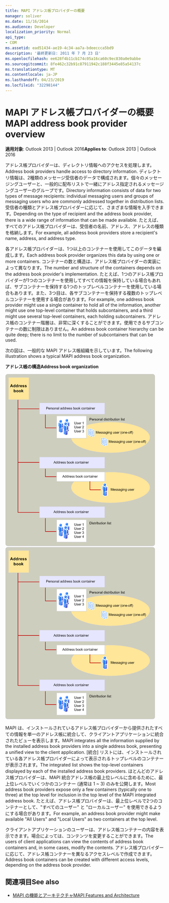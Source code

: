 ```yaml
---
title: MAPI アドレス帳プロバイダーの概要
manager: soliver
ms.date: 11/16/2014
ms.audience: Developer
localization_priority: Normal
api_type:
- COM
ms.assetid: ead51434-ae19-4c34-aa7a-bdeeccca5bd9
description: '最終更新日: 2011 年 7 月 23 日'
ms.openlocfilehash: ee628f4b11cb174c05a16ca60c9ec830a0e9abbe
ms.sourcegitcommit: 8fe462c32b91c87911942c188f3445e85a54137c
ms.translationtype: MT
ms.contentlocale: ja-JP
ms.lasthandoff: 04/23/2019
ms.locfileid: "32298144"
---
```

# <a name="mapi-address-book-provider-overview"></a><span data-ttu-id="b8c85-103">MAPI アドレス帳プロバイダーの概要</span><span class="sxs-lookup"><span data-stu-id="b8c85-103">MAPI address book provider overview</span></span>
  
<span data-ttu-id="b8c85-104">**適用対象**: Outlook 2013 | Outlook 2016</span><span class="sxs-lookup"><span data-stu-id="b8c85-104">**Applies to**: Outlook 2013 | Outlook 2016</span></span> 
  
<span data-ttu-id="b8c85-105">アドレス帳プロバイダーは、ディレクトリ情報へのアクセスを処理します。</span><span class="sxs-lookup"><span data-stu-id="b8c85-105">Address book providers handle access to directory information.</span></span> <span data-ttu-id="b8c85-106">ディレクトリ情報は、2種類のメッセージ受信者のデータで構成されます。個々のメッセージングユーザーと、一般的に配布リストで一緒にアドレス指定されるメッセージングユーザーのグループです。</span><span class="sxs-lookup"><span data-stu-id="b8c85-106">Directory information consists of data for two types of message recipients: individual messaging users and groups of messaging users who are commonly addressed together in distribution lists.</span></span> <span data-ttu-id="b8c85-107">受信者の種類とアドレス帳プロバイダーに応じて、さまざまな情報を入手できます。</span><span class="sxs-lookup"><span data-stu-id="b8c85-107">Depending on the type of recipient and the address book provider, there is a wide range of information that can be made available.</span></span> <span data-ttu-id="b8c85-108">たとえば、すべてのアドレス帳プロバイダーは、受信者の名前、アドレス、アドレスの種類を格納します。</span><span class="sxs-lookup"><span data-stu-id="b8c85-108">For example, all address book providers store a recipient's name, address, and address type.</span></span>
  
<span data-ttu-id="b8c85-109">各アドレス帳プロバイダーは、1つ以上のコンテナーを使用してこのデータを編成します。</span><span class="sxs-lookup"><span data-stu-id="b8c85-109">Each address book provider organizes this data by using one or more containers.</span></span> <span data-ttu-id="b8c85-110">コンテナーの数と構造は、アドレス帳プロバイダーの実装によって異なります。</span><span class="sxs-lookup"><span data-stu-id="b8c85-110">The number and structure of the containers depends on the address book provider's implementation.</span></span> <span data-ttu-id="b8c85-111">たとえば、1つのアドレス帳プロバイダーが1つのコンテナーを使用してすべての情報を保持している場合もあれば、サブコンテナーを保持する1つのトップレベルコンテナーを使用している場合もあります。また、3つ目は、各サブコンテナーを保持する複数のトップレベルコンテナーを使用する場合があります。</span><span class="sxs-lookup"><span data-stu-id="b8c85-111">For example, one address book provider might use a single container to hold all of the information, another might use one top-level container that holds subcontainers, and a third might use several top-level containers, each holding subcontainers.</span></span> <span data-ttu-id="b8c85-112">アドレス帳のコンテナー階層は、非常に深くすることができます。使用できるサブコンテナーの数に制限はありません。</span><span class="sxs-lookup"><span data-stu-id="b8c85-112">An address book container hierarchy can be quite deep; there is no limit to the number of subcontainers that can be used.</span></span>
  
<span data-ttu-id="b8c85-113">次の図は、一般的な MAPI アドレス帳組織を示しています。</span><span class="sxs-lookup"><span data-stu-id="b8c85-113">The following illustration shows a typical MAPI address book organization.</span></span>
  
<span data-ttu-id="b8c85-114">**アドレス帳の構造**</span><span class="sxs-lookup"><span data-stu-id="b8c85-114">**Address book organization**</span></span>
  
<span data-ttu-id="b8c85-115">![アドレス帳の組織](media/amapi_04.gif "アドレス帳の組織")</span><span class="sxs-lookup"><span data-stu-id="b8c85-115">![Address book organization](media/amapi_04.gif "Address book organization")</span></span>
  
<span data-ttu-id="b8c85-116">MAPI は、インストールされているアドレス帳プロバイダーから提供されたすべての情報を単一のアドレス帳に統合して、クライアントアプリケーションに統合されたビューを表示します。</span><span class="sxs-lookup"><span data-stu-id="b8c85-116">MAPI integrates all the information supplied by the installed address book providers into a single address book, presenting a unified view to the client application.</span></span> <span data-ttu-id="b8c85-117">[統合] リストには、インストールされている各アドレス帳プロバイダーによって表示されるトップレベルのコンテナーが表示されます。</span><span class="sxs-lookup"><span data-stu-id="b8c85-117">The integrated list shows the top-level containers displayed by each of the installed address book providers.</span></span> <span data-ttu-id="b8c85-118">ほとんどのアドレス帳プロバイダーは、MAPI 統合アドレス帳の最上位レベルに含めるために、最上位レベルでいくつかのコンテナー (通常は 1 ~ 3) のみを公開します。</span><span class="sxs-lookup"><span data-stu-id="b8c85-118">Most address book providers expose only a few containers (typically one to three) at the top level for inclusion in the top level of the MAPI integrated address book.</span></span> <span data-ttu-id="b8c85-119">たとえば、アドレス帳プロバイダーは、最上位レベルで2つのコンテナーとして、"すべてのユーザー" と "ローカルユーザー" を使用できるようにする場合があります。</span><span class="sxs-lookup"><span data-stu-id="b8c85-119">For example, an address book provider might make available "All Users" and "Local Users" as two containers at the top level.</span></span>
  
<span data-ttu-id="b8c85-120">クライアントアプリケーションのユーザーは、アドレス帳コンテナーの内容を表示できます。場合によっては、コンテンツを変更することができます。</span><span class="sxs-lookup"><span data-stu-id="b8c85-120">The users of client applications can view the contents of address book containers and, in some cases, modify the contents.</span></span> <span data-ttu-id="b8c85-121">アドレス帳プロバイダーに応じて、アドレス帳コンテナーを異なるアクセスレベルで作成できます。</span><span class="sxs-lookup"><span data-stu-id="b8c85-121">Address book containers can be created with different access levels, depending on the address book provider.</span></span> 
  
## <a name="see-also"></a><span data-ttu-id="b8c85-122">関連項目</span><span class="sxs-lookup"><span data-stu-id="b8c85-122">See also</span></span>

- [<span data-ttu-id="b8c85-123">MAPI の機能とアーキテクチャ</span><span class="sxs-lookup"><span data-stu-id="b8c85-123">MAPI Features and Architecture</span></span>](mapi-features-and-architecture.md)

